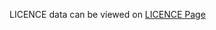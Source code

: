 LICENCE data can be viewed on [LICENCE Page](https://mittons.github.io/TestLicencePageInFlutter/LICENCE.html)
